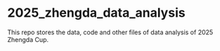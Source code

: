 # 2025_zhengda_data_analysis
This repo stores the data, code and other files of data analysis of 2025 Zhengda Cup.
